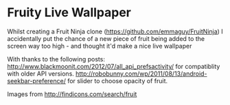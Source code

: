 Fruity Live Wallpaper
=====================

Whilst creating a Fruit Ninja clone (https://github.com/emmaguy/FruitNinja) I accidentally put the chance of a new piece of fruit being added to the screen way too high - and thought it'd make a nice live wallpaper

With thanks to the following posts:
http://www.blackmoonit.com/2012/07/all_api_prefsactivity/ for compatiblity with older API versions.
http://robobunny.com/wp/2011/08/13/android-seekbar-preference/ for slider to choose opacity of fruit.

Images from http://findicons.com/search/fruit
